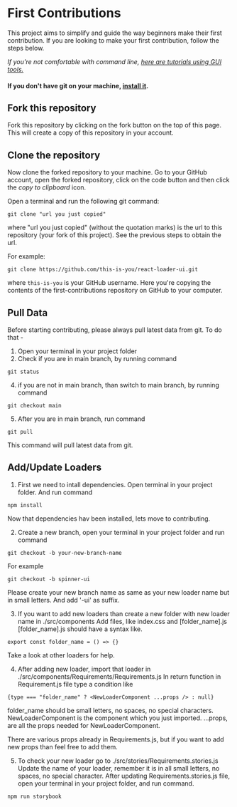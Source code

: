 # First Contributions

This project aims to simplify and guide the way beginners make their first contribution. If you are looking to make your first contribution, follow the steps below.

_If you're not comfortable with command line, [here are tutorials using GUI tools.](#tutorials-using-other-tools)_

#### If you don't have git on your machine, [install it](https://docs.github.com/en/get-started/quickstart/set-up-git).

## Fork this repository

Fork this repository by clicking on the fork button on the top of this page.
This will create a copy of this repository in your account.

## Clone the repository

Now clone the forked repository to your machine. Go to your GitHub account, open the forked repository, click on the code button and then click the _copy to clipboard_ icon.

Open a terminal and run the following git command:

```
git clone "url you just copied"
```

where "url you just copied" (without the quotation marks) is the url to this repository (your fork of this project). See the previous steps to obtain the url.

For example:

```
git clone https://github.com/this-is-you/react-loader-ui.git
```

where `this-is-you` is your GitHub username. Here you're copying the contents of the first-contributions repository on GitHub to your computer.

## Pull Data

Before starting contributing, please always pull latest data from git.
To do that -
1) Open your terminal in your project folder
3) Check if you are in main branch, by running command
```
git status
```
4) if you are not in main branch, than switch to main branch, by running command
```
git checkout main
```
5) After you are in main branch, run command
```
git pull
```
This command will pull latest data from git.

## Add/Update Loaders

1) First we need to intall dependencies. Open terminal in your project folder. And run command
```
npm install
```
Now that dependencies hav been installed, lets move to contributing.

2) Create a new branch, open your terminal in your project folder and run command
```
git checkout -b your-new-branch-name
```
For example
```
git checkout -b spinner-ui
```
Please create your new branch name as same as your new loader name but in small letters. And add '-ui' as suffix.

3) If you want to add new loaders than create a new folder with new loader name in ./src/components
Add files, like index.css and [folder_name].js
[folder_name].js should have a syntax like.
```
export const folder_name = () => {}
```
Take a look at other loaders for help.

4) After adding new loader, import that loader in ./src/components/Requirements/Requirements.js
In return function in Requirement.js file type a condition like
```
{type === "folder_name" ? <NewLoaderComponent ...props /> : null}
```
folder_name should be small letters, no spaces, no special characters.
NewLoaderComponent is the component which you just imported.
...props, are all the props needed for NewLoaderComponent.

There are various props already in Requirements.js, but if you want to add new props than feel free to add them.

5) To check your new loader go to ./src/stories/Requirements.stories.js
Update the name of your loader, remember it is in all small letters, no spaces, no special character.
After updating Requirements.stories.js file, open your terminal in your project folder, and run command.
```
npm run storybook
```